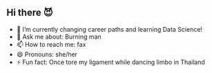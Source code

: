## Hi there 😈

- 🌱 I’m currently changing career paths and learning Data Science!
- 💬 Ask me about: Burning man
- 📫 How to reach me: fax
- 😄 Pronouns: she/her
- ⚡ Fun fact: Once tore my ligament while dancing limbo in Thailand

